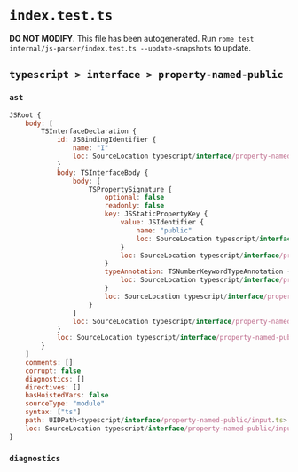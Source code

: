 # `index.test.ts`

**DO NOT MODIFY**. This file has been autogenerated. Run `rome test internal/js-parser/index.test.ts --update-snapshots` to update.

## `typescript > interface > property-named-public`

### `ast`

```javascript
JSRoot {
	body: [
		TSInterfaceDeclaration {
			id: JSBindingIdentifier {
				name: "I"
				loc: SourceLocation typescript/interface/property-named-public/input.ts 1:10-1:11 (I)
			}
			body: TSInterfaceBody {
				body: [
					TSPropertySignature {
						optional: false
						readonly: false
						key: JSStaticPropertyKey {
							value: JSIdentifier {
								name: "public"
								loc: SourceLocation typescript/interface/property-named-public/input.ts 2:1-2:7 (public)
							}
							loc: SourceLocation typescript/interface/property-named-public/input.ts 2:1-2:7
						}
						typeAnnotation: TSNumberKeywordTypeAnnotation {
							loc: SourceLocation typescript/interface/property-named-public/input.ts 2:9-2:15
						}
						loc: SourceLocation typescript/interface/property-named-public/input.ts 2:1-2:16
					}
				]
				loc: SourceLocation typescript/interface/property-named-public/input.ts 1:12-3:1
			}
			loc: SourceLocation typescript/interface/property-named-public/input.ts 1:0-3:1
		}
	]
	comments: []
	corrupt: false
	diagnostics: []
	directives: []
	hasHoistedVars: false
	sourceType: "module"
	syntax: ["ts"]
	path: UIDPath<typescript/interface/property-named-public/input.ts>
	loc: SourceLocation typescript/interface/property-named-public/input.ts 1:0-4:0
}
```

### `diagnostics`

```

```
